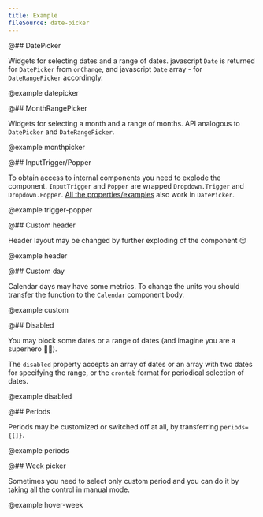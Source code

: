 ```yaml
---
title: Example
fileSource: date-picker
---
```


@## DatePicker

Widgets for selecting dates and a range of dates. javascript `Date` is returned for `DatePicker` from `onChange`, and javascript `Date` array - for `DateRangePicker` accordingly.

@example datepicker

@## MonthRangePicker

Widgets for selecting a month and a range of months. API analogous to `DatePicker` and `DateRangePicker`.

@example monthpicker

@## InputTrigger/Popper

To obtain access to internal components you need to explode the component. `InputTrigger` and `Popper` are wrapped `Dropdown.Trigger` and `Dropdown.Popper`. [All the properties/examples](/components/dropdown/) also work in `DatePicker`.

@example trigger-popper

@## Custom header

Header layout may be changed by further exploding of the component 😏

@example header

@## Custom day

Calendar days may have some metrics. To change the units you should transfer the function to the `Calendar` component body.

@example custom

@## Disabled

You may block some dates or a range of dates (and imagine you are a superhero 🕺🏻).

The `disabled` property accepts an array of dates or an array with two dates for specifying the range, or the `crontab` format for periodical selection of dates.

@example disabled

@## Periods

Periods may be customized or switched off at all, by transferring `periods={[]}`.

@example periods

@## Week picker

Sometimes you need to select only custom period and you can do it by taking all the control in manual mode.

@example hover-week
